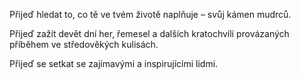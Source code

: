 Přijeď hledat to, co tě ve tvém životě naplňuje – svůj kámen mudrců.

Přijeď zažít devět dní her, řemesel a dalších kratochvílí provázaných příběhem ve středověkých kulisách.

Přijeď se setkat se zajímavými a inspirujícími lidmi.
